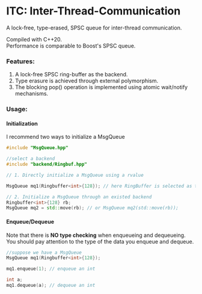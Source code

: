 # ITC: Inter-Thread-Communication
A lock-free, type-erased, SPSC queue for inter-thread communication.  
  
Compiled with C++20.  
Performance is comparable to Boost's SPSC queue.
### Features:
1. A lock-free SPSC ring-buffer as the backend.
2. Type erasure is achieved through external polymorphism.
3. The blocking pop() operation is implemented using atomic wait/notify mechanisms.  

### Usage:

#### Initialization
I recommend two ways to initialize a MsgQueue
```cpp
#include "MsgQueue.hpp"

//select a backend 
#include "backend/Ringbuf.hpp"

// 1. Directly initialize a MsgQueue using a rvalue

MsgQueue mq1(Ringbuffer<int>{128}); // here RingBuffer is selected as the backend

// 2. Initialize a MsgQueue through an existed backend
Ringbuffer<int>{128} rb;
MsgQueue mq2 = std::move(rb); // or MsgQueue mq2(std::move(rb));
``` 

#### Enqueue/Dequeue
Note that there is **NO type checking** when enqueueing and dequeueing.  
You should pay attention to the type of the data you enqueue and dequeue.
```cpp
//suppose we have a MsgQueue
MsgQueue mq1(Ringbuffer<int>{128});

mq1.enqueue(1); // enqueue an int   

int a;
mq1.dequeue(a); // dequeue an int
```